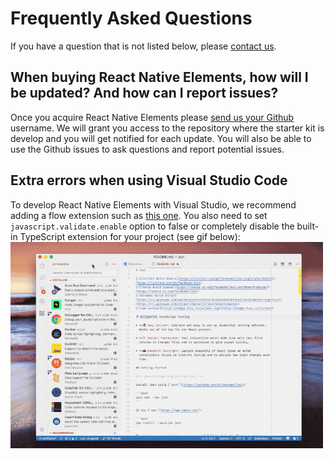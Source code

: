 # Frequently Asked Questions

If you have a question that is not listed below, please <a href="mailto:wcandillon@gmail.com">contact us</a>.

## When buying React Native Elements, how will I be updated? And how can I report issues?

Once you acquire React Native Elements please <a href="mailto:wcandillon@gmail.com">send us your Github</a> username.
We will grant you access to the repository where the starter kit is develop and you will get notified for each update.
You will also be able to use the Github issues to ask questions and report potential issues.

## Extra errors when using Visual Studio Code

To develop React Native Elements with Visual Studio, we recommend adding a flow extension such as [this one](https://github.com/flowtype/flow-for-vscode). You also need to set `javascript.validate.enable` option to false or completely disable the built-in TypeScript extension for your project (see gif below):
<img src="images/flow-disable-tsc.gif" width="500" />
